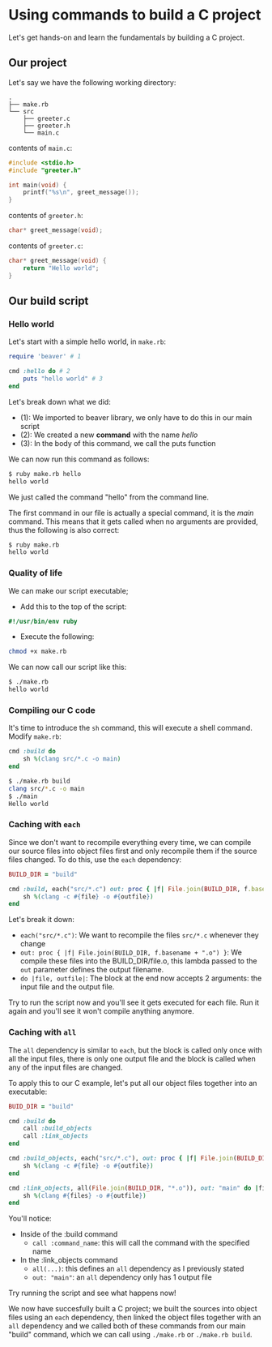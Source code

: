 # Using commands to build a C project

Let's get hands-on and learn the fundamentals by building a C project.

## Our project

Let's say we have the following working directory:

```
.
├── make.rb
└── src
    ├── greeter.c
    ├── greeter.h
    └── main.c
```

contents of `main.c`:
```c
#include <stdio.h>
#include "greeter.h"

int main(void) {
	printf("%s\n", greet_message());
}
```

contents of `greeter.h`:
```c
char* greet_message(void);
```

contents of `greeter.c`:
```c
char* greet_message(void) {
	return "Hello world";
}
```

## Our build script

### Hello world

Let's start with a simple hello world, in `make.rb`:

```ruby
require 'beaver' # 1

cmd :hello do # 2
    puts "hello world" # 3
end
```

Let's break down what we did:

- (1): We imported to beaver library, we only have to do this in our main script
- (2): We created a new **command** with the name *hello*
- (3): In the body of this command, we call the puts function

We can now run this command as follows:
```sh
$ ruby make.rb hello
hello world
```

We just called the command "hello" from the command line.

The first command in our file is actually a special command, it is the *main* command.
This means that it gets called when no arguments are provided, thus the following is
also correct:

```sh
$ ruby make.rb
hello world
```

### Quality of life

We can make our script executable;

- Add this to the top of the script:
```ruby
#!/usr/bin/env ruby
```

- Execute the following:
```sh
chmod +x make.rb
```

We can now call our script like this:
```sh
$ ./make.rb
hello world
```

### Compiling our C code

It's time to introduce the `sh` command, this will execute a shell command.
Modify `make.rb`:

```ruby
cmd :build do
    sh %(clang src/*.c -o main)
end
```

```sh
$ ./make.rb build
clang src/*.c -o main
$ ./main
Hello world
```

<!-- TODO: move to separate chapter? -->

### Caching with `each`

Since we don't want to recompile everything every time, we can compile our source
files into object files first and only recompile them if the source files changed.
To do this, use the `each` dependency:

```ruby
BUILD_DIR = "build"

cmd :build, each("src/*.c") out: proc { |f| File.join(BUILD_DIR, f.basename + ".o") } do |file, outfile|
    sh %(clang -c #{file} -o #{outfile})
end
```

Let's break it down:
- `each("src/*.c")`: We want to recompile the files `src/*.c` whenever they change
- `out: proc { |f| File.join(BUILD_DIR, f.basename + ".o") }`: We compile these files into the BUILD\_DIR/file.o, this lambda
  passed to the `out` parameter defines the output filename.
- `do |file, outfile|`: The block at the end now accepts 2 arguments: the input file
  and the output file.

Try to run the script now and you'll see it gets executed for each file. Run it
again and you'll see it won't compile anything anymore.

### Caching with `all`

The `all` dependency is similar to `each`, but the block is called only once with
all the input files, there is only one output file and the block is called when any
of the input files are changed.

To apply this to our C example, let's put all our object files together into an executable:

```ruby
BUID_DIR = "build"

cmd :build do
    call :build_objects
    call :link_objects
end

cmd :build_objects, each("src/*.c"), out: proc { |f| File.join(BUILD_DIR, f.basename + ".o") } do |file, outfile|
    sh %(clang -c #{file} -o #{outfile})
end

cmd :link_objects, all(File.join(BUILD_DIR, "*.o")), out: "main" do |files, outfile|
    sh %(clang #{files} -o #{outfile})
end
```

You'll notice:
- Inside of the :build command
    - `call :command_name`: this will call the command with the specified name
- In the :link\_objects command
    - `all(...)`: this defines an `all` dependency as I previously stated
    - `out: "main"`: an `all` dependency only has 1 output file

Try running the script and see what happens now!

We now have succesfully built a C project; we built the sources into object files
using an `each` dependency, then linked the object files together with an `all`
dependency and we called both of these commands from our main "build" command,
which we can call using `./make.rb` or `./make.rb build`.

